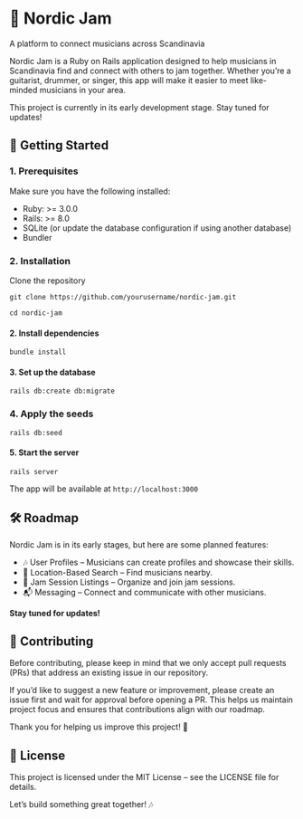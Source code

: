 # 🎸 Nordic Jam

A platform to connect musicians across Scandinavia

Nordic Jam is a Ruby on Rails application designed to help musicians in Scandinavia find and connect with others to jam together. Whether you’re a guitarist, drummer, or singer, this app will make it easier to meet like-minded musicians in your area.

This project is currently in its early development stage. Stay tuned for updates!

## 🚀 Getting Started

### 1. Prerequisites

Make sure you have the following installed:

  - Ruby: >= 3.0.0
  - Rails: >= 8.0
  - SQLite (or update the database configuration if using another database)
  - Bundler

### 2. Installation

Clone the repository

```` shell
git clone https://github.com/yourusername/nordic-jam.git

cd nordic-jam
````

#### 2.	Install dependencies

````shell
bundle install
````


#### 3.	Set up the database

````shell
rails db:create db:migrate
````
### 4. Apply the seeds

````shell
rails db:seed
````

#### 5.	Start the server

````shell
rails server
````

The app will be available at `http://localhost:3000`

## 🛠 Roadmap

Nordic Jam is in its early stages, but here are some planned features:

  - 🎶 User Profiles – Musicians can create profiles and showcase their skills.
  - 📍 Location-Based Search – Find musicians nearby.
  - 🎤 Jam Session Listings – Organize and join jam sessions.
  - 📬 Messaging – Connect and communicate with other musicians.

**Stay tuned for updates!**

## 📝 Contributing

Before contributing, please keep in mind that we only accept pull requests (PRs) that address an existing issue in our repository.

If you’d like to suggest a new feature or improvement, please create an issue first and wait for approval before opening a PR. This helps us maintain project focus and ensures that contributions align with our roadmap.

Thank you for helping us improve this project! 🎉

## 📜 License

This project is licensed under the MIT License – see the LICENSE file for details.

Let’s build something great together! 🎶
